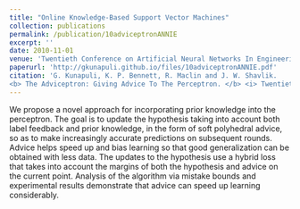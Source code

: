 ```yaml
---
title: "Online Knowledge-Based Support Vector Machines"
collection: publications
permalink: /publication/10adviceptronANNIE
excerpt: ''
date: 2010-11-01
venue: 'Twentieth Conference on Artificial Neural Networks In Engineering (ANNIE''10), St. Louis, MO'
paperurl: 'http://gkunapuli.github.io/files/10adviceptronANNIE.pdf'
citation: 'G. Kunapuli, K. P. Bennett, R. Maclin and J. W. Shavlik.
<b> The Adviceptron: Giving Advice To The Perceptron. </b> <i> Twentieth Conference on Artificial Neural Networks In Engineering (ANNIE''10), St. Louis, MO </i>, November 1-3, 2010. '
---
```


We propose a novel approach for incorporating prior knowledge into the perceptron. The goal is to update the hypothesis taking into account both label feedback and prior knowledge, in the form of soft polyhedral advice, so as to make increasingly accurate predictions on subsequent rounds. Advice helps speed up and bias learning so that good generalization can be obtained with less data. The updates to the hypothesis use a hybrid loss that takes into account the margins of both the hypothesis and advice on the current point. Analysis of the algorithm via mistake bounds and experimental results demonstrate that advice can speed up learning considerably.




